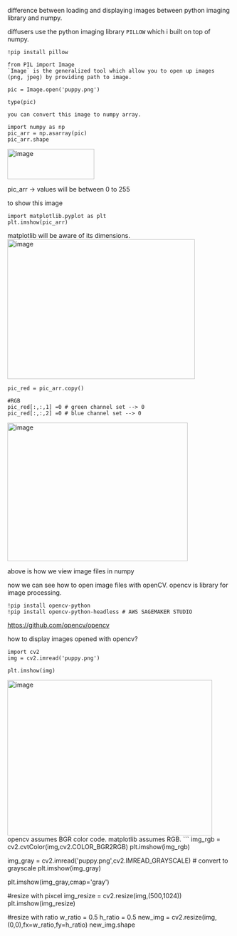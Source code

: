 
difference between loading and displaying images between python imaging library and numpy.

diffusers use the python imaging library `PILLOW` which i built on top of numpy.

```
!pip install pillow

from PIL import Image
`Image` is the generalized tool which allow you to open up images (png, jpeg) by providing path to image.

pic = Image.open('puppy.png')

type(pic)

you can convert this image to numpy array.

import numpy as np
pic_arr = np.asarray(pic)
pic_arr.shape
```
<img width="195" height="68" alt="image" src="https://github.com/user-attachments/assets/ca97da32-b7f2-40d3-b83e-1564ef580e9f" />

pic_arr -> values will be between 0 to 255

to show this image
```
import matplotlib.pyplot as plt
plt.imshow(pic_arr)
```
matplotlib will be aware of its dimensions. 
<img width="421" height="314" alt="image" src="https://github.com/user-attachments/assets/63777019-a4c2-4448-b27d-888cdd8d6d5e" />
```
pic_red = pic_arr.copy()

#RGB
pic_red[:,:,1] =0 # green channel set --> 0
pic_red[:,:,2] =0 # blue channel set --> 0
```
<img width="405" height="311" alt="image" src="https://github.com/user-attachments/assets/b4db9738-a016-4163-a7a0-5d9b8eccf30f" />

above is how we view image files in numpy

now we can see how to open image files with openCV. opencv is library for image processing. 

```
!pip install opencv-python
!pip install opencv-python-headless # AWS SAGEMAKER STUDIO
```

https://github.com/opencv/opencv

how to display images opened with opencv? 
```
import cv2
img = cv2.imread('puppy.png')

plt.imshow(img)
```
<img width="460" height="349" alt="image" src="https://github.com/user-attachments/assets/87ca467f-6935-423f-8390-53aeebb706c8" />
opencv assumes BGR color code. matplotlib assumes RGB.
```
img_rgb = cv2.cvtColor(img,cv2.COLOR_BGR2RGB)
plt.imshow(img_rgb)

img_gray = cv2.imread('puppy.png',cv2.IMREAD_GRAYSCALE) # convert to grayscale
plt.imshow(img_gray)

plt.imshow(img_gray,cmap='gray')

#resize with pixcel
img_resize = cv2.resize(img,(500,1024))
plt.imshow(img_resize)

#resize with ratio
w_ratio = 0.5
h_ratio = 0.5
new_img = cv2.resize(img,(0,0),fx=w_ratio,fy=h_ratio)
new_img.shape

```



